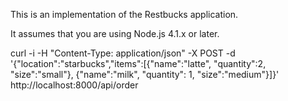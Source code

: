 This is an implementation of the Restbucks application.

It assumes that you are using Node.js 4.1.x or later.

curl -i -H "Content-Type: application/json" -X POST -d '{"location":"starbucks","items":[{"name":"latte", "quantity":2, "size":"small"}, {"name":"milk", "quantity": 1, "size":"medium"}]}' http://localhost:8000/api/order
